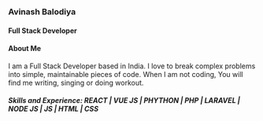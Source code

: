 ###  Avinash Balodiya
#### Full Stack Developer

#### About Me
I am a Full Stack Developer based in India. I love to break complex problems into simple, maintainable pieces of code. When I am not coding, You will find me writing, singing or doing workout.

##### Skills and Experience: REACT | VUE JS | PHYTHON | PHP | LARAVEL | NODE JS | JS | HTML | CSS

<!--
**AvinashBalodiya/AvinashBalodiya** is a ✨ _special_ ✨ repository because its `README.md` (this file) appears on your GitHub profile.

Here are some ideas to get you started:

- 🔭 I’m currently working on ...
- 🌱 I’m currently learning ...
- 👯 I’m looking to collaborate on ...
- 🤔 I’m looking for help with ...
- 💬 Ask me about ...
- 📫 How to reach me: ...
- 😄 Pronouns: ...
- ⚡ Fun fact: ...
-->
